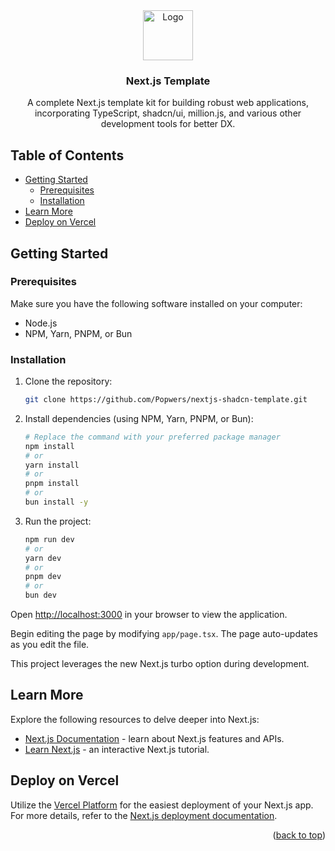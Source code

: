 <div align="center">
  <a href="https://nextjs.org/">
    <img src="./app/favicon.ico" alt="Logo" width="80" height="80">
  </a>

  <h3 align="center">Next.js Template</h3>

  <p align="center">A complete Next.js template kit for building robust web applications, incorporating TypeScript, shadcn/ui, million.js, and various other development tools for better DX.</p>
</div>

## Table of Contents

- [Getting Started](#getting-started)
  - [Prerequisites](#prerequisites)
  - [Installation](#installation)
- [Learn More](#learn-more)
- [Deploy on Vercel](#deploy-on-vercel)

## Getting Started

### Prerequisites

Make sure you have the following software installed on your computer:

- Node.js
- NPM, Yarn, PNPM, or Bun

### Installation

1. Clone the repository:
    ```sh
    git clone https://github.com/Popwers/nextjs-shadcn-template.git
    ```

2. Install dependencies (using NPM, Yarn, PNPM, or Bun):
    ```sh
    # Replace the command with your preferred package manager
    npm install
    # or
    yarn install
    # or
    pnpm install
    # or
    bun install -y
    ```

3. Run the project:
    ```sh
    npm run dev
    # or
    yarn dev
    # or
    pnpm dev
    # or
    bun dev
    ```

Open [http://localhost:3000](http://localhost:3000) in your browser to view the application.

Begin editing the page by modifying `app/page.tsx`. The page auto-updates as you edit the file.

This project leverages the new Next.js turbo option during development.

## Learn More

Explore the following resources to delve deeper into Next.js:

- [Next.js Documentation](https://nextjs.org/docs) - learn about Next.js features and APIs.
- [Learn Next.js](https://nextjs.org/learn) - an interactive Next.js tutorial.

## Deploy on Vercel

Utilize the [Vercel Platform](https://vercel.com/new?utm_medium=default-template&filter=next.js&utm_source=create-next-app&utm_campaign=create-next-app-readme) for the easiest deployment of your Next.js app. For more details, refer to the [Next.js deployment documentation](https://nextjs.org/docs/deployment).

<p align="right">(<a href="#readme-top">back to top</a>)</p>

